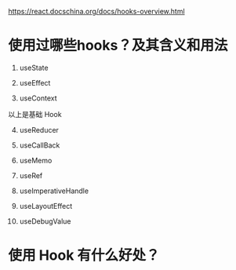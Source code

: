 https://react.docschina.org/docs/hooks-overview.html

# 使用过哪些hooks？及其含义和用法

1. useState

2. useEffect

3. useContext

以上是基础 Hook

4. useReducer

5. useCallBack

6. useMemo

7. useRef

8. useImperativeHandle

9. useLayoutEffect

10. useDebugValue


# 使用 Hook 有什么好处？
